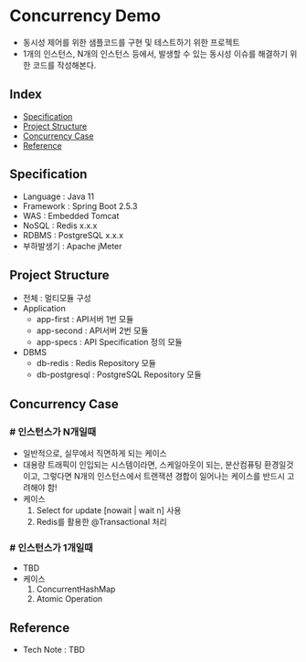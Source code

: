 # Concurrency Demo
- 동시성 제어를 위한 샘플코드를 구현 및 테스트하기 위한 프로젝트
- 1개의 인스턴스, N개의 인스턴스 등에서, 발생할 수 있는 동시성 이슈를 해결하기 위한 코드를 작성해본다.  
    
    
## Index
- [Specification](#Specification)
- [Project Structure](#Project-Structure)
- [Concurrency Case](#Concurrency-Case)
- [Reference](#Reference)  
    
    
## Specification
- Language : Java 11
- Framework : Spring Boot 2.5.3
- WAS : Embedded Tomcat
- NoSQL : Redis x.x.x
- RDBMS : PostgreSQL x.x.x
- 부하발생기 : Apache jMeter
    
    
## Project Structure
- 전체 : 멀티모듈 구성
- Application
   * app-first : API서버 1번 모듈
   * app-second : API서버 2번 모듈
   * app-specs : API Specification 정의 모듈 
- DBMS
   * db-redis : Redis Repository 모듈
   * db-postgresql : PostgreSQL Repository 모듈 
    
    
## Concurrency Case
### # 인스턴스가 N개일때
- 일반적으로, 실무에서 직면하게 되는 케이스
- 대용량 트래픽이 인입되는 시스템이라면, 스케일아웃이 되는, 분산컴퓨팅 환경일것이고, 그렇다면 N개의 인스턴스에서 트랜잭션 경합이 일어나는 케이스를 반드시 고려해야 함!
- 케이스
   1) Select for update [nowait | wait n] 사용
   2) Redis를 활용한 @Transactional 처리 

### # 인스턴스가 1개일때 
- TBD
- 케이스
   1) ConcurrentHashMap
   2) Atomic Operation
    
## Reference
- Tech Note : TBD